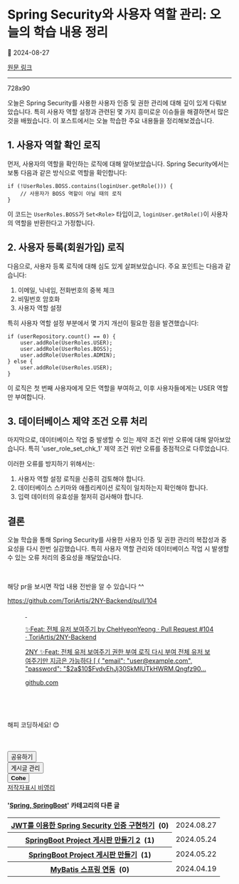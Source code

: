 # Spring Security와 사용자 역할 관리: 오늘의 학습 내용 정리

📅 2024-08-27

[원문 링크](https://code-chy.tistory.com/148)

---

<div class="area_view" id="article-view">
<!-- System - START -->
<div class="revenue_unit_wrap">
<div class="revenue_unit_item adfit">
<div class="revenue_unit_info">728x90</div>
<ins class="kakao_ad_area" data-ad-height="90px" data-ad-unit="DAN-nP21vcNIK4cPjSVz" data-ad-width="728px" style="display: none;"></ins>
<script async="async" src="//t1.daumcdn.net/kas/static/ba.min.js" type="text/javascript"></script>
</div>
</div>
<!-- System - END -->
<div class="contents_style"><p data-ke-size="size16">오늘은 Spring Security를 사용한 사용자 인증 및 권한 관리에 대해 깊이 있게 다뤄보았습니다. 특히 사용자 역할 설정과 관련된 몇 가지 흥미로운 이슈들을 해결하면서 많은 것을 배웠습니다. 이 포스트에서는 오늘 학습한 주요 내용들을 정리해보겠습니다.</p>
<h2 data-ke-size="size26">1. 사용자 역할 확인 로직</h2>
<p data-ke-size="size16">먼저, 사용자의 역할을 확인하는 로직에 대해 알아보았습니다. Spring Security에서는 보통 다음과 같은 방식으로 역할을 확인합니다:</p>
<pre class="reasonml"><code>if (!UserRoles.BOSS.contains(loginUser.getRole())) {
    // 사용자가 BOSS 역할이 아닐 때의 로직
}</code></pre>
<p data-ke-size="size16">이 코드는 <code>UserRoles.BOSS</code>가 <code>Set&lt;Role&gt;</code> 타입이고, <code>loginUser.getRole()</code>이 사용자의 역할을 반환한다고 가정합니다.</p>
<h2 data-ke-size="size26">2. 사용자 등록(회원가입) 로직</h2>
<p data-ke-size="size16">다음으로, 사용자 등록 로직에 대해 심도 있게 살펴보았습니다. 주요 포인트는 다음과 같습니다:</p>
<ol data-ke-list-type="decimal" style="list-style-type: decimal;">
<li>이메일, 닉네임, 전화번호의 중복 체크</li>
<li>비밀번호 암호화</li>
<li>사용자 역할 설정</li>
</ol>
<p data-ke-size="size16">특히 사용자 역할 설정 부분에서 몇 가지 개선이 필요한 점을 발견했습니다:</p>
<pre class="pgsql"><code>if (userRepository.count() == 0) {
    user.addRole(UserRoles.USER);
    user.addRole(UserRoles.BOSS);
    user.addRole(UserRoles.ADMIN);
} else {
    user.addRole(UserRoles.USER);
}</code></pre>
<p data-ke-size="size16">이 로직은 첫 번째 사용자에게 모든 역할을 부여하고, 이후 사용자들에게는 USER 역할만 부여합니다.</p>
<h2 data-ke-size="size26">3. 데이터베이스 제약 조건 오류 처리</h2>
<p data-ke-size="size16">마지막으로, 데이터베이스 작업 중 발생할 수 있는 제약 조건 위반 오류에 대해 알아보았습니다. 특히 'user_role_set_chk_1' 제약 조건 위반 오류를 중점적으로 다루었습니다.</p>
<p data-ke-size="size16">이러한 오류를 방지하기 위해서는:</p>
<ol data-ke-list-type="decimal" style="list-style-type: decimal;">
<li>사용자 역할 설정 로직을 신중히 검토해야 합니다.</li>
<li>데이터베이스 스키마와 애플리케이션 로직이 일치하는지 확인해야 합니다.</li>
<li>입력 데이터의 유효성을 철저히 검사해야 합니다.</li>
</ol>
<h2 data-ke-size="size26">결론</h2>
<p data-ke-size="size16">오늘 학습을 통해 Spring Security를 사용한 사용자 인증 및 권한 관리의 복잡성과 중요성을 다시 한번 실감했습니다. 특히 사용자 역할 관리와 데이터베이스 작업 시 발생할 수 있는 오류 처리의 중요성을 깨달았습니다.</p>
<p data-ke-size="size16"> </p>
<p data-ke-size="size16">해당 pr을 보시면 작업 내용 전반을 알 수 있습니다 ^^</p>
<p data-ke-size="size16"><a href="https://github.com/ToriArtis/2NY-Backend/pull/104" rel="noopener noreferrer" target="_blank">https://github.com/ToriArtis/2NY-Backend/pull/104</a></p>
<figure contenteditable="false" data-ke-align="alignCenter" data-ke-type="opengraph" data-og-description='2NY ✨Feat: 전체 유저 보여주기 권한 부여 로직 다시 부여 전체 유저 보여주기만 지금은 가능하다 [ { "email": "user@example.com", "password": "$2a$10$FvdvEhJj30SkMIUTkHWRM.Qngfz90...' data-og-host="github.com" data-og-image="https://scrap.kakaocdn.net/dn/gsQaZ/hyWSoDIwNb/eSakMKe3InpMaB37okLF50/img.png?width=1200&amp;height=600&amp;face=0_0_1200_600" data-og-source-url="https://github.com/ToriArtis/2NY-Backend/pull/104" data-og-title="✨Feat: 전체 유저 보여주기 by CheHyeonYeong · Pull Request #104 · ToriArtis/2NY-Backend" data-og-type="object" data-og-url="https://github.com/ToriArtis/2NY-Backend/pull/104" id="og_1724745983837"><a data-source-url="https://github.com/ToriArtis/2NY-Backend/pull/104" href="https://github.com/ToriArtis/2NY-Backend/pull/104" rel="noopener" target="_blank">
<div class="og-image" style="background-image: url('https://scrap.kakaocdn.net/dn/gsQaZ/hyWSoDIwNb/eSakMKe3InpMaB37okLF50/img.png?width=1200&amp;height=600&amp;face=0_0_1200_600');"> </div>
<div class="og-text">
<p class="og-title" data-ke-size="size16">✨Feat: 전체 유저 보여주기 by CheHyeonYeong · Pull Request #104 · ToriArtis/2NY-Backend</p>
<p class="og-desc" data-ke-size="size16">2NY ✨Feat: 전체 유저 보여주기 권한 부여 로직 다시 부여 전체 유저 보여주기만 지금은 가능하다 [ { "email": "user@example.com", "password": "$2a$10$FvdvEhJj30SkMIUTkHWRM.Qngfz90...</p>
<p class="og-host" data-ke-size="size16">github.com</p>
</div>
</a></figure>
<p data-ke-size="size16"> </p>
<p data-ke-size="size16"> </p>
<p data-ke-size="size16">해피 코딩하세요! 😊</p></div>
<!-- System - START -->
<!-- System - END -->
<script async="" crossorigin="anonymous" onerror="changeAdsenseToAdfit()" src="https://pagead2.googlesyndication.com/pagead/js/adsbygoogle.js?client=ca-pub-9527582522912841"></script>
<!-- inventory -->
<ins class="adsbygoogle" data-ad-adfit-unit="DAN-HCZEy0KQLPMGnGuC" data-ad-client="ca-pub-9527582522912841" data-ad-format="auto" data-ad-slot="4947159016" data-ad-type="inventory" data-full-width-responsive="true" style="margin:50px 0; display:block"></ins>
<script id="adsense_script">
     (adsbygoogle = window.adsbygoogle || []).push({});
</script>
<script>
    if(window.ObserveAdsenseUnfilledState !== undefined){ ObserveAdsenseUnfilledState(); }
</script>
<div class="container_postbtn #post_button_group">
<div class="postbtn_like"><script>window.ReactionButtonType = 'reaction';
window.ReactionApiUrl = '//code-chy.tistory.com/reaction';
window.ReactionReqBody = {
    entryId: 148
}</script>
<div class="wrap_btn" data-tistory-react-app="Reaction" id="reaction-148"></div><div class="wrap_btn wrap_btn_share"><button aria-expanded="false" class="btn_post sns_btn btn_share" data-blog-title="Cohe" data-description="오늘은 Spring Security를 사용한 사용자 인증 및 권한 관리에 대해 깊이 있게 다뤄보았습니다. 특히 사용자 역할 설정과 관련된 몇 가지 흥미로운 이슈들을 해결하면서 많은 것을 배웠습니다. 이 포스트에서는 오늘 학습한 주요 내용들을 정리해보겠습니다.1. 사용자 역할 확인 로직먼저, 사용자의 역할을 확인하는 로직에 대해 알아보았습니다. Spring Security에서는 보통 다음과 같은 방식으로 역할을 확인합니다:if (!UserRoles.BOSS.contains(loginUser.getRole())) {    // 사용자가 BOSS 역할이 아닐 때의 로직}이 코드는 UserRoles.BOSS가 Set 타입이고, loginUser.getRole()이 사용자의 역할을 반환한다고 가정합니다.2. 사용.." data-pc-url="https://code-chy.tistory.com/148" data-profile-image="https://tistory1.daumcdn.net/tistory/5646409/attach/8bf562b73e38446a9f0bb065fc30f867" data-profile-name="코헤0121" data-relative-pc-url="/148" data-thumbnail-url="https://t1.daumcdn.net/tistory_admin/static/images/openGraph/opengraph.png" data-title="Spring Security와 사용자 역할 관리: 오늘의 학습 내용 정리" type="button"><span class="ico_postbtn ico_share">공유하기</span></button>
<div class="layer_post" id="tistorySnsLayer"></div>
</div><div class="wrap_btn wrap_btn_etc" data-category-visibility="public" data-entry-id="148" data-entry-visibility="public"><button aria-expanded="false" class="btn_post btn_etc2" type="button"><span class="ico_postbtn ico_etc">게시글 관리</span></button>
<div class="layer_post" id="tistoryEtcLayer"></div>
</div></div>
<button class="btn_menu_toolbar btn_subscription #subscribe" data-blog-id="5646409" data-device="web_pc" data-tiara-action-name="구독 버튼_클릭" data-url="https://code-chy.tistory.com/148" type="button"><em class="txt_state"></em><strong class="txt_tool_id">Cohe</strong><span class="img_common_tistory ico_check_type1"></span></button> <div class="postbtn_ccl" data-ccl-derive="1" data-ccl-type="6">
<a class="link_ccl" href="https://creativecommons.org/licenses/by-nc/4.0/deed.ko" rel="license" target="_blank">
<span class="bundle_ccl">
<span class="ico_postbtn ico_ccl1">저작자표시</span> <span class="ico_postbtn ico_ccl2">비영리</span>
</span>
</a>
</div>
<!--
            <rdf:RDF xmlns="https://web.resource.org/cc/" xmlns:dc="https://purl.org/dc/elements/1.1/" xmlns:rdf="https://www.w3.org/1999/02/22-rdf-syntax-ns#">
                <Work rdf:about="">
                    <license rdf:resource="https://creativecommons.org/licenses/by-nc/4.0/deed.ko" />
                </Work>
                <License rdf:about="https://creativecommons.org/licenses/by-nc/4.0/deed.ko">
                    <permits rdf:resource="https://web.resource.org/cc/Reproduction"/>
                    <permits rdf:resource="https://web.resource.org/cc/Distribution"/>
                    <requires rdf:resource="https://web.resource.org/cc/Notice"/>
                    <requires rdf:resource="https://web.resource.org/cc/Attribution"/>
                    <permits rdf:resource="https://web.resource.org/cc/DerivativeWorks"/>
<prohibits rdf:resource="https://web.resource.org/cc/CommercialUse"/>

                </License>
            </rdf:RDF>
            --> <div data-tistory-react-app="SupportButton"></div>
</div>
<!-- PostListinCategory - START -->
<div class="another_category another_category_color_gray">
<h4>'<a href="/category/Spring%2C%20SpringBoot">Spring, SpringBoot</a>' 카테고리의 다른 글</h4>
<table>
<tr>
<th><a href="/147">JWT를 이용한 Spring Security 인증 구현하기</a>  <span>(0)</span></th>
<td>2024.08.27</td>
</tr>
<tr>
<th><a href="/111">SpringBoot Project 게시판 만들기 2</a>  <span>(1)</span></th>
<td>2024.05.24</td>
</tr>
<tr>
<th><a href="/110">SpringBoot Project 게시판 만들기</a>  <span>(1)</span></th>
<td>2024.05.22</td>
</tr>
<tr>
<th><a href="/108">MyBatis 스프링 연동</a>  <span>(0)</span></th>
<td>2024.04.19</td>
</tr>
</table>
</div>
<!-- PostListinCategory - END -->
</div>